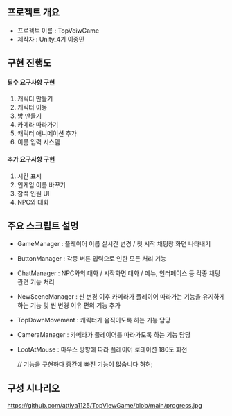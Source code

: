## 프로젝트 개요
- 프로젝트 이름 : TopVeiwGame
- 제작자 : Unity_4기 이종민


## 구현 진행도
#### 필수 요구사항 구현
1. 캐릭터 만들기
2. 캐릭터 이동
3. 방 만들기
4. 카메라 따라가기
5. 캐릭터 애니메이션 추가
6. 이름 입력 시스템


#### 추가 요구사항 구현
1. 시간 표시
2. 인게임 이름 바꾸기
3. 참석 인원 UI
4. NPC와 대화


## 주요 스크립트 설명
- GameManager : 플레이어 이름 실시간 변경 / 첫 시작 채팅창 화면 나타내기
- ButtonManager : 각종 버튼 입력으로 인한 모든 처리 기능
- ChatManager : NPC와의 대화 / 시작화면 대화 / 메뉴, 인터페이스 등 각종 채팅 관련 기능 처리
- NewSceneManager : 씬 변경 이후 카메라가 플레이어 따라가는 기능을 유지하게하는 기능 및 씬 변경 이유 편의 기능 추가
- TopDownMovement : 캐릭터가 움직이도록 하는 기능 담당
- CameraManager : 카메라가 플레이어를 따라가도록 하는 기능 담당
- LootAtMouse : 마우스 방향에 따라 플레이어 로테이션 180도 회전

  // 기능을 구현하다 중간에 빠진 기능이 많습니다 허허;

## 구성 시나리오
https://github.com/attiya1125/TopViewGame/blob/main/progress.jpg
